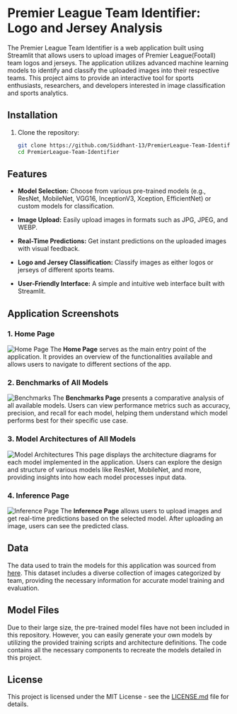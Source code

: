 # Premier League Team Identifier: Logo and Jersey Analysis

The Premier League Team Identifier is a web application built using Streamlit that allows users to upload images of Premier League(Footall) team logos and jerseys. The application utilizes advanced machine learning models to identify and classify the uploaded images into their respective teams. This project aims to provide an interactive tool for sports enthusiasts, researchers, and developers interested in image classification and sports analytics.

## Installation

1. Clone the repository:
   ```bash
   git clone https://github.com/Siddhant-13/PremierLeague-Team-Identifier.git
   cd PremierLeague-Team-Identifier

## Features

* **Model Selection:** Choose from various pre-trained models (e.g., ResNet, MobileNet, VGG16, InceptionV3, Xception, EfficientNet) or custom models for classification.

* **Image Upload:** Easily upload images in formats such as JPG, JPEG, and WEBP.

* **Real-Time Predictions:** Get instant predictions on the uploaded images with visual feedback.

* **Logo and Jersey Classification:** Classify images as either logos or jerseys of different sports teams.

* **User-Friendly Interface:** A simple and intuitive web interface built with Streamlit.

## Application Screenshots

### 1. Home Page
![Home Page](assets/home.png "Home Page")
The **Home Page** serves as the main entry point of the application. It provides an overview of the functionalities available and allows users to navigate to different sections of the app.
<br>

### 2. Benchmarks of All Models
![Benchmarks](assets/benchmarks.png "Benchmarks of All Models")
The **Benchmarks Page** presents a comparative analysis of all available models. Users can view performance metrics such as accuracy, precision, and recall for each model, helping them understand which model performs best for their specific use case.
<br>

### 3. Model Architectures of All Models
![Model Architectures](assets/model_architectures.png "Model Architectures of All Models")
This page displays the architecture diagrams for each model implemented in the application. Users can explore the design and structure of various models like ResNet, MobileNet, and more, providing insights into how each model processes input data.
<br>

### 4. Inference Page
![Inference Page](assets/inference.png "Inference Page")
The **Inference Page** allows users to upload images and get real-time predictions based on the selected model. After uploading an image, users can see the predicted class.

## Data
The data used to train the models for this application was sourced from [here](https://www.kaggle.com/datasets/alexteboul/english-premier-league-logo-detection-20k-images?utm_source=chatgpt.com). This dataset includes a diverse collection of images categorized by team, providing the necessary information for accurate model training and evaluation.

## Model Files
Due to their large size, the pre-trained model files have not been included in this repository. However, you can easily generate your own models by utilizing the provided training scripts and architecture definitions. The code contains all the necessary components to recreate the models detailed in this project.


## License

This project is licensed under the MIT License - see the [LICENSE.md](LICENSE.md) file for details.
